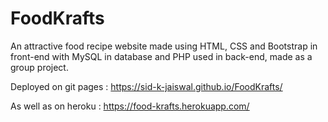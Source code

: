 # FoodKrafts
An attractive food recipe website made using HTML, CSS and Bootstrap in front-end with MySQL in database
and PHP used in back-end, made as a group project.

Deployed on git pages : https://sid-k-jaiswal.github.io/FoodKrafts/

As well as on heroku : https://food-krafts.herokuapp.com/

